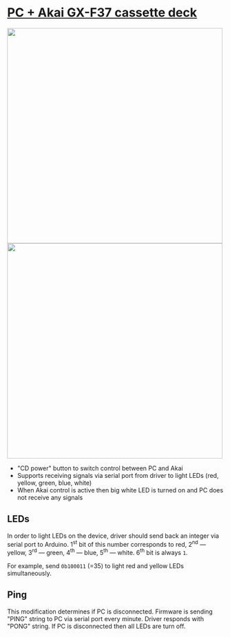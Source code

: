 # [PC + Akai GX-F37 cassette deck](./pc-and-akai.ino)

<image width=500 src="../doc/pc-and-akai-circuit.jpg">

<image width=500 src="../doc/pc-and-akai-proto.jpg">

- "CD power" button to switch control between PC and Akai
- Supports receiving signals via serial port from driver to light LEDs (red, yellow, green, blue, white)
- When Akai control is active then big white LED is turned on and PC does not receive any signals

## LEDs

In order to light LEDs on the device, driver should send back an integer via serial port to Arduino. 1<sup>st</sup> bit of this number corresponds to red, 2<sup>nd</sup> &mdash; yellow, 3<sup>rd</sup> &mdash; green, 4<sup>th</sup> &mdash; blue, 5<sup>th</sup> &mdash; white. 6<sup>th</sup> bit is always `1`.

For example, send `0b100011` (=35) to light red and yellow LEDs simultaneously.

## Ping

This modification determines if PC is disconnected. Firmware is sending "PING" string to PC via serial port every minute. Driver responds with "PONG" string. If PC is disconnected then all LEDs are turn off.
